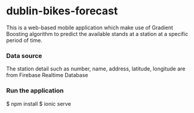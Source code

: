 # dublin-bikes-forecast

This is a web-based mobile application which make use of Gradient Boosting algorithm to predict the available stands at a station at a specific period of time.

### Data source
The station detail such as number, name, address, latitude, longitude are from Firebase Realtime Database

### Run the application
$ npm install
$ ionic serve
